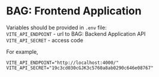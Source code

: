 # BAG: Frontend Application

Variables should be provided in `.env` file:  
`VITE_API_ENDPOINT` - url to BAG: Backend Application API  
`VITE_API_SECRET` - access code

For example,

```
VITE_API_ENDPOINT="http://localhost:4000/"
VITE_API_SECRET="19c3cd030cGJK3c5760a8ab0290c646e08767"
```
